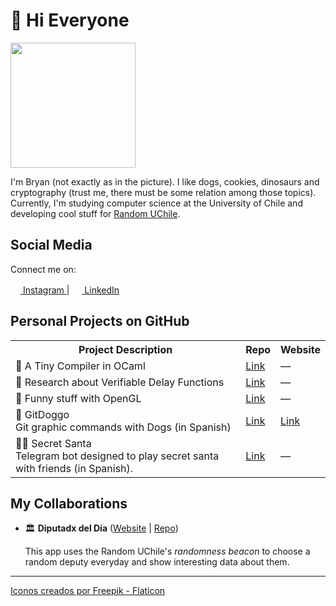 # 👋 Hi Everyone
<img src="https://miro.medium.com/max/625/1*C-zXmTMHObZWyZBUbdruGg.jpeg" style='width: 200px;' />

I'm Bryan (not exactly as in the picture). I like dogs, cookies, dinosaurs and cryptography (trust me, there must be some relation among those topics).
Currently, I'm studying computer science at the University of Chile and developing cool stuff for [Random UChile](https://random.uchile.cl/).

## Social Media
Connect me on:

<a href="https://www.instagram.com/bryawnie/"> <img src="https://cdn-icons-png.flaticon.com/512/2111/2111463.png" style='width: 16px;' /> Instagram </a>
| 
<a href="https://linkedin.com/in/bryortizp"> <img src="https://cdn-icons-png.flaticon.com/512/174/174857.png" style='width: 16px;' /> LinkedIn </a>

## Personal Projects on GitHub
<table>
  <tr>
    <th>Project Description</th>
    <th>Repo</th>
    <th>Website</th>
  </tr>
  <tr>
    <td>🐫 A Tiny Compiler in OCaml</td>
    <td>
      <a href="https://github.com/bryawnie/tiny-compiler">
        Link
      </a>
    </td>
    <td>—</td>
  </tr>
  <tr>
    <td>📖 Research about Verifiable Delay Functions</td>
    <td>
      <a href="https://github.com/clcert/vdf/wiki">
        Link
      </a>
    </td>
    <td>—</td>
  </tr>
  <tr>
    <td>👾 Funny stuff with OpenGL</td>
    <td>
      <a href="https://github.com/bryawnie/Py3OpenGL">
        Link
      </a>
    </td>
    <td>—</td>
  </tr>
  <tr>
    <td>
      🐶 GitDoggo<br/>
      Git graphic commands with Dogs (in Spanish)
    </td>
    <td>
      <a href="https://github.com/bryawnie/git-doggo">
        Link
      </a>
    </td>
    <td>
      <a href="https://bryawnie.github.io/git-doggo/">
        Link
      </a>
    </td>
  </tr>
  <tr>
    <td>
      🎅🏻 Secret Santa<br/>
      Telegram bot designed to play secret santa with friends (in Spanish).
    </td>
    <td>
      <a href="https://github.com/bryawnie/SecretSantaBot">
        Link
      </a>
    </td>
    <td>—</td>
  </tr>
</table>
  
  

## My Collaborations
- 🏛️ **Diputadx del Día** ([Website](https://diputado.labs.clcert.cl/) | [Repo](https://github.com/clcert/beacon-politicians-app))
  
  This app uses the Random UChile's *randomness beacon* to choose a random deputy everyday and show interesting data about them.
<!---
bryawnie/bryawnie is a ✨ special ✨ repository because its `README.md` (this file) appears on your GitHub profile.
You can click the Preview link to take a look at your changes.
--->
---

<a href="https://www.flaticon.es/" title="iconos">Iconos creados por Freepik - Flaticon</a>
